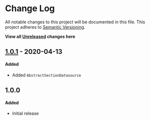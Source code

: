 # Change Log

All notable changes to this project will be documented in this file.
This project adheres to [Semantic Versioning](http://semver.org/).

**View all [Unreleased][] changes here**

## [1.0.1][] - 2020-04-13
#### Added
-   Added `AbstractSectionDatasource`

## 1.0.0
#### Added
-   Initial release

[Unreleased]: https://github.com/pointybeard/uuidfield/compare/1.0.1...integration
[1.0.1]: https://github.com/pointybeard/uuidfield/compare/1.0.0...1.0.1
